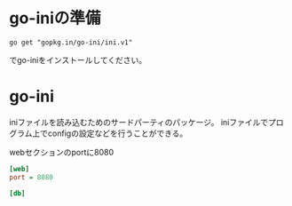# go-iniの準備
```
go get "gopkg.in/go-ini/ini.v1"
```
でgo-iniをインストールしてください。

# go-ini
iniファイルを読み込むためのサードパーティのパッケージ。
iniファイルでプログラム上でconfigの設定などを行うことができる。

webセクションのportに8080

```ini:config.ini
[web]
port = 8080

[db]
```